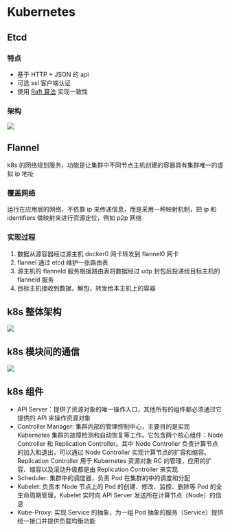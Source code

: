 # Kubernetes
## Etcd
### 特点
- 基于 HTTP + JSON 的 api
- 可选 ssl 客户端认证
- 使用 [Raft 算法](http://thesecretlivesofdata.com/raft/) 实现一致性

### 架构
![](http://zia-wiki.oss-cn-hangzhou.aliyuncs.com/18-11-3/86096774.jpg)

## Flannel
k8s 的网络规划服务，功能是让集群中不同节点主机创建的容器具有集群唯一的虚拟 ip 地址

### 覆盖网络
运行在应用层的网络，不依靠 ip 来传递信息，而是采用一种映射机制，把 ip 和 identifiers 做映射来进行资源定位，例如 p2p 网络

### 实现过程
1. 数据从源容器经过源主机 docker0 网卡转发到 flannel0 网卡
2. flannel 通过 etcd 维护一张路由表
3. 源主机的 flanneld 服务根据路由表将数据经过 udp 封包后投递给目标主机的 flanneld 服务
4. 目标主机接收到数据，解包，转发给本主机上的容器

## k8s 整体架构
![](http://zia-wiki.oss-cn-hangzhou.aliyuncs.com/18-11-3/69111547.jpg)

## k8s 模块间的通信
![](http://zia-wiki.oss-cn-hangzhou.aliyuncs.com/18-11-3/7578567.jpg)

## k8s 组件
- API Server：提供了资源对象的唯一操作入口，其他所有的组件都必须通过它提供的 API 来操作资源对象
- Controller Manager: 集群内部的管理控制中心，主要目的是实现 Kubernetes 集群的故障检测和自动恢复等工作。它包含两个核心组件：Node Controller 和 Replication Controller。其中 Node Controller 负责计算节点的加入和退出，可以通过 Node Controller 实现计算节点的扩容和缩容。Replication Controller 用于 Kubernetes 资源对象 RC 的管理，应用的扩容、缩容以及滚动升级都是由 Replication Controller 来实现
- Scheduler: 集群中的调度器，负责 Pod 在集群的中的调度和分配
- Kubelet: 负责本 Node 节点上的 Pod 的创建、修改、监控、删除等 Pod 的全生命周期管理，Kubelet 实时向 API Server 发送所在计算节点（Node）的信息
- Kube-Proxy: 实现 Service 的抽象，为一组 Pod 抽象的服务（Service）提供统一接口并提供负载均衡功能